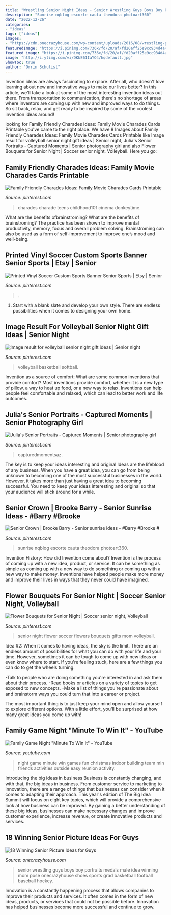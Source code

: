 ```yaml
---
title: "Wrestling Senior Night Ideas - Senior Wrestling Guys Boys Boy Portraits Medals Male Idea Winning Mom Pose Onecrazyhouse Shoes Sports Grad Basketball Football Baseball Hockey"
description: "Sunrise nqblog escorte cauta theodora photoart360"
date: "2022-12-26"
categories:
- "ideas"
tags: ["ideas"]
images:
- "https://cdn.onecrazyhouse.com/wp-content/uploads/2016/08/wrestling-pic.jpg"
featuredImage: "https://i.pinimg.com/736x/fd/20/af/fd20aff25e9cc934d4a4fc7c28be4e3c.jpg"
featured_image: "https://i.pinimg.com/736x/fd/20/af/fd20aff25e9cc934d4a4fc7c28be4e3c.jpg"
image: "http://i.ytimg.com/vi/DKbE61IaYQ4/hqdefault.jpg"
ShowToc: true
author: "Orrin Schulist"
---
```



Invention ideas are always fascinating to explore. After all, who doesn't love learning about new and innovative ways to make our lives better? In this article, we'll take a look at some of the most interesting invention ideas out there. From transportation to communication, there's no shortage of areas where inventors are coming up with new and improved ways to do things. So sit back, relax, and get ready to be inspired by some of the coolest invention ideas around!

	

		
looking for Family Friendly Charades Ideas: Family Movie Charades Cards Printable you've came to the right place. We have 8 Images about Family Friendly Charades Ideas: Family Movie Charades Cards Printable like Image result for volleyball senior night gift ideas | Senior night, Julia&#039;s Senior Portraits - Captured Moments | Senior photography girl and also Flower Bouquets for Senior Night | Soccer senior night, Volleyball. Here you go:
		
    
## Family Friendly Charades Ideas: Family Movie Charades Cards Printable

<img loading=lazy src="https://i.pinimg.com/736x/12/e8/42/12e8427e75458813e34caf7fc64e6e97.jpg" onerror="this.onerror=null;this.src='https://tse2.mm.bing.net/th?id=OIP.017G8hv-xTAYK2poBTrHZAHaLH&amp;pid=15.1';" alt="Family Friendly Charades Ideas: Family Movie Charades Cards Printable">

_Source: pinterest.com_

>charades charade teens childhood101 cinéma donkeytime. 

	

What are the benefits ofbrainstroming?
What are the benefits of brainstroming? The practice has been shown to improve mental productivity, memory, focus and overall problem solving. Brainstroming can also be used as a form of self-improvement to improve one’s mood and well-being.

    
## Printed Vinyl Soccer Custom Sports Banner Senior Sports | Etsy | Senior

<img loading=lazy src="https://i.pinimg.com/736x/9f/8e/f9/9f8ef91136840cf509b771216c6c982b.jpg" onerror="this.onerror=null;this.src='https://tse1.mm.bing.net/th?id=OIP.3Df4N_uRm1en4sD_lqrT_gHaLC&amp;pid=15.1';" alt="Printed Vinyl Soccer Custom Sports Banner Senior Sports | Etsy | Senior">

_Source: pinterest.com_

>. 

	

1. Start with a blank slate and develop your own style. There are endless possibilities when it comes to designing your own home.

    
## Image Result For Volleyball Senior Night Gift Ideas | Senior Night

<img loading=lazy src="https://i.pinimg.com/originals/a9/13/2d/a9132df7802dda9c5c5ff07304f74513.jpg" onerror="this.onerror=null;this.src='https://tse3.mm.bing.net/th?id=OIP.7veMhMbs-PzK7udYFuGuTQHaLH&amp;pid=15.1';" alt="Image result for volleyball senior night gift ideas | Senior night">

_Source: pinterest.com_

>volleyball basketball softball. 

	

Invention as a source of comfort: What are some common inventions that provide comfort?
Most inventions provide comfort, whether it is a new type of pillow, a way to heat up food, or a new way to relax. Inventions can help people feel comfortable and relaxed, which can lead to better work and life outcomes.

    
## Julia&#039;s Senior Portraits - Captured Moments | Senior Photography Girl

<img loading=lazy src="https://i.pinimg.com/736x/fd/20/af/fd20aff25e9cc934d4a4fc7c28be4e3c.jpg" onerror="this.onerror=null;this.src='https://tse3.mm.bing.net/th?id=OIP.GJpXsr9pSKMqglB9nWYJ_gHaKX&amp;pid=15.1';" alt="Julia&#039;s Senior Portraits - Captured Moments | Senior photography girl">

_Source: pinterest.com_

>capturedmomentsaz. 

	

The key is to keep your ideas interesting and original
Ideas are the lifeblood of any business. When you have a great idea, you can go from being unknown to becoming one of the most successful businesses in the world. However, it takes more than just having a great idea to becoming successful. You need to keep your ideas interesting and original so that your audience will stick around for a while.

    
## Senior Crown | Brooke Barry - Senior Sunrise Ideas - #Barry #Brooke #

<img loading=lazy src="https://i.pinimg.com/736x/fa/52/19/fa5219994832003666cf5e602d40c381.jpg" onerror="this.onerror=null;this.src='https://tse2.mm.bing.net/th?id=OIP.Ur8aCex1UA4QLqeiAv1VvgHaNK&amp;pid=15.1';" alt="Senior Crown | Brooke Barry - Senior sunrise ideas - #Barry #Brooke #">

_Source: pinterest.com_

>sunrise nqblog escorte cauta theodora photoart360. 

	

Invention History: How did Invention come about?
Invention is the process of coming up with a new idea, product, or service. It can be something as simple as coming up with a new way to do something or coming up with a new way to make money. Inventions have helped people make more money and improve their lives in ways that they never could have imagined.

    
## Flower Bouquets For Senior Night | Soccer Senior Night, Volleyball

<img loading=lazy src="https://i.pinimg.com/originals/a1/a0/a9/a1a0a98511a5c3c96bd922f87c70969c.jpg" onerror="this.onerror=null;this.src='https://tse3.mm.bing.net/th?id=OIP.-vZgntf3yt_dHYKN8Be6IQHaJ4&amp;pid=15.1';" alt="Flower Bouquets for Senior Night | Soccer senior night, Volleyball">

_Source: pinterest.com_

>senior night flower soccer flowers bouquets gifts mom volleyball. 

	

Idea #2:
When it comes to having ideas, the sky is the limit. There are an endless amount of possibilities for what you can do with your life and your time. However, sometimes it can be tough to come up with new ideas or even know where to start.
If you're feeling stuck, here are a few things you can do to get the wheels turning:

-Talk to people who are doing something you're interested in and ask them about their process.
-Read books or articles on a variety of topics to get exposed to new concepts.
-Make a list of things you're passionate about and brainstorm ways you could turn that into a career or project.

The most important thing is to just keep your mind open and allow yourself to explore different options. With a little effort, you'll be surprised at how many great ideas you come up with!

    
## Family Game Night &quot;Minute To Win It&quot; - YouTube

<img loading=lazy src="http://i.ytimg.com/vi/DKbE61IaYQ4/hqdefault.jpg" onerror="this.onerror=null;this.src='https://tse3.mm.bing.net/th?id=OIP.YF0yFW3qGAz21I6jTSJh8QHaFj&amp;pid=15.1';" alt="Family Game Night &quot;Minute To Win It&quot; - YouTube">

_Source: youtube.com_

>night game minute win games fun christmas indoor building team min friends activities outside easy reunion activity. 

	

Introducing the big ideas in business
Business is constantly changing, and with that, the big ideas in business. From customer service to marketing to innovation, there are a range of things that businesses can consider when it comes to adapting their approach. 
This year's edition of The Big Idea Summit will focus on eight key topics, which will provide a comprehensive look at how business can be improved. By gaining a better understanding of these big ideas, businesses can make necessary changes and improve customer experience, increase revenue, or create innovative products and services.

    
## 18 Winning Senior Picture Ideas For Guys

<img loading=lazy src="https://cdn.onecrazyhouse.com/wp-content/uploads/2016/08/wrestling-pic.jpg" onerror="this.onerror=null;this.src='https://tse3.mm.bing.net/th?id=OIP.XXia7BoHAVwO-Qp_gdNOzwHaLH&amp;pid=15.1';" alt="18 Winning Senior Picture Ideas for Guys">

_Source: onecrazyhouse.com_

>senior wrestling guys boys boy portraits medals male idea winning mom pose onecrazyhouse shoes sports grad basketball football baseball hockey. 

	

Innovation is a constantly happening process that allows companies to improve their products and services. It often comes in the form of new ideas, products, or services that could not be possible before. Innovation has helped businesses become more successful and continue to grow.

